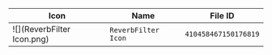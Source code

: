 | Icon | Name | File ID |
| ---  | ---  | ---     |
| ![](ReverbFilter Icon.png) | `ReverbFilter Icon` | `410458467150176819` |
